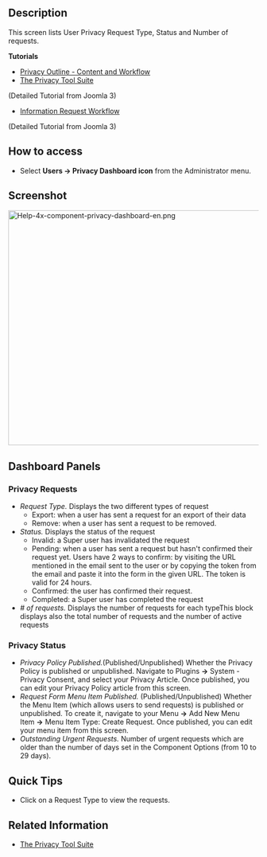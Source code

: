 <!-- Help4.x:Privacy_Dashboard -->

## Description

This screen lists User Privacy Request Type, Status and Number of
requests.

**Tutorials**

- [Privacy Outline - Content and
  Workflow](https://docs.joomla.org/Help4.x:Components_Privacy_Outline/en "Help4.x:Components Privacy Outline/en")
- [The Privacy Tool
  Suite](https://docs.joomla.org/J3.x:Privacy/en "J3.x:Privacy/en")

(Detailed Tutorial from Joomla 3)

- [Information Request
  Workflow](https://docs.joomla.org/J3.x:Information_Request_Workflow_in_Privacy_Component/en "J3.x:Information Request Workflow in Privacy Component/en")

(Detailed Tutorial from Joomla 3)

## How to access

- Select **Users **→** Privacy Dashboard icon** from the Administrator
  menu.

## Screenshot

<img
src="https://docs.joomla.org/images/c/c3/Help-4x-component-privacy-dashboard-en.png"
decoding="async" data-file-width="800" data-file-height="472"
width="800" height="472"
alt="Help-4x-component-privacy-dashboard-en.png" />

## Dashboard Panels

### Privacy Requests

- *Request Type.* Displays the two different types of request
  - Export: when a user has sent a request for an export of their data
  - Remove: when a user has sent a request to be removed.
- *Status.* Displays the status of the request
  - Invalid: a Super user has invalidated the request
  - Pending: when a user has sent a request but hasn't confirmed their
    request yet. Users have 2 ways to confirm: by visiting the URL
    mentioned in the email sent to the user or by copying the token from
    the email and paste it into the form in the given URL. The token is
    valid for 24 hours.
  - Confirmed: the user has confirmed their request.
  - Completed: a Super user has completed the request
- *\# of requests.* Displays the number of requests for each typeThis
  block displays also the total number of requests and the number of
  active requests

### Privacy Status

- *Privacy Policy Published.*(Published/Unpublished) Whether the Privacy
  Policy is published or unpublished. Navigate to Plugins **→** System -
  Privacy Consent, and select your Privacy Article. Once published, you
  can edit your Privacy Policy article from this screen.
- *Request Form Menu Item Published.* (Published/Unpublished) Whether
  the Menu Item (which allows users to send requests) is published or
  unpublished. To create it, navigate to your Menu **→** Add New Menu
  Item **→** Menu Item Type: Create Request. Once published, you can
  edit your menu item from this screen.
- *Outstanding Urgent Requests.* Number of urgent requests which are
  older than the number of days set in the Component Options (from 10 to
  29 days).

## Quick Tips

- Click on a Request Type to view the requests.

## Related Information

- [The Privacy Tool
  Suite](https://docs.joomla.org/J3.x:Privacy/en "J3.x:Privacy/en")

